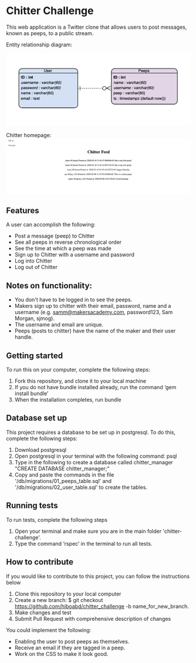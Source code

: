 Chitter Challenge
=================

This web application is a Twitter clone that allows users to post messages, known as peeps, to a public stream.

Entity relationship diagram:

![Entity relationship diagram](images/chitter_erd.png)

Chitter homepage: 
![Screenshot of homepage](images/chitter_homepage.png)

## Features

A user can accomplish the following:

  * Post a message (peep) to Chitter
  * See all peeps in reverse chronological order
  * See the time at which a peep was made
  * Sign up to Chitter with a username and password
  * Log into Chitter
  * Log out of Chitter

## Notes on functionality:

  * You don't have to be logged in to see the peeps.
  * Makers sign up to chitter with their email, password, name and a username (e.g. samm@makersacademy.com, password123, Sam Morgan, sjmog).
  * The username and email are unique.
  * Peeps (posts to chitter) have the name of the maker and their user handle.

## Getting started

To run this on your computer, complete the following steps:

  1. Fork this repository, and clone it to your local machine
  2. If you do not have bundle installed already, run the command ‘gem install bundle’
  3. When the installation completes, run bundle


## Database set up
This project requires a database to be set up in postgresql.
To do this, complete the following steps:

  1. Download postgresql
  2. Open postgresql in your terminal with the following command: psql
  3. Type in the following to create a database called chitter_manager "CREATE DATABASE chitter_manager;"
  4. Copy and paste the commands in the file '/db/migrations/01_peeps_table.sql' and '/db/migrations/02_user_table.sql' to create the tables.


## Running tests

To run tests, complete the following steps

  1. Open your terminal and make sure you are in the main folder 'chitter-challenge'.
  2. Type the command ‘rspec’ in the terminal to run all tests.

## How to contribute

If you would like to contribute to this project, you can follow the instructions below

  1. Clone this repository to your local computer
  2. Create a new branch: $ git checkout https://github.com/hiboabd/chitter_challenge -b name_for_new_branch.
  3. Make changes and test
  4. Submit Pull Request with comprehensive description of changes

You could implement the following:

  * Enabling the user to post peeps as themselves.
  * Receive an email if they are tagged in a peep.
  * Work on the CSS to make it look good.
